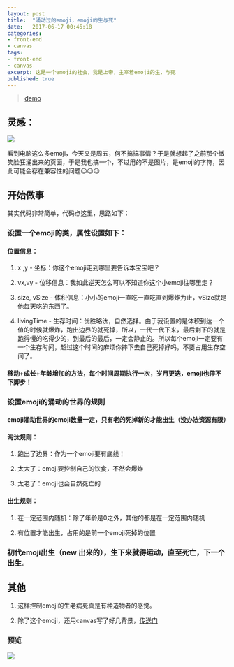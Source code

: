 ```yaml
---
layout: post
title:  "涌动过的emoji，emoji的生与死"
date:   2017-06-17 00:46:18
categories:
- front-end
- canvas
tags:
- front-end
- canvas
excerpt: 这是一个emoji的社会，我是上帝，主宰着emoji的生，与死
published: true
---
```


> [demo](https://vincentmrlau.github.io/active-background/src/swarming-emoji/)

## 灵感：

![](https://pic3.zhimg.com/v2-f8886ec3fe4899faf685618ceb432676_r.jpg)


看到电脑这么多emoji，今天又是周五，何不搞搞事情？于是就想起了之前那个微笑脸狂涌出来的页面，于是我也搞一个，不过用的不是图片，是emoji的字符，因此可能会存在兼容性的问题😉😉😉

## 开始做事

其实代码非常简单，代码点这里，思路如下：

### 设置一个emoji的类，属性设置如下：

#### 位置信息：

1. x ,y - 坐标：你这个emoji走到哪里要告诉本宝宝吧？

2. vx,vy - 位移信息：我如此逆天怎么可以不知道你这个小emoji往哪里走？

3. size, vSize - 体积信息：小小的emoji一直吃一直吃直到爆炸为止，vSize就是他每天吃的东西了。

4. livingTime - 生存时间：优胜略汰，自然选择。由于我设置的是体积到达一个值的时候就爆炸，跑出边界的就死掉，所以，一代一代下来，最后剩下的就是跑得慢的吃得少的，到最后的最后，一定会静止的。所以每个emoji一定要有一个生存时间，超过这个时间的麻烦你摔下去自己死掉好吗，不要占用生存空间了。

#### 移动+成长+年龄增加的方法，每个时间周期执行一次，岁月更迭，emoji也停不下脚步！

### 设置emoji的涌动的世界的规则

#### emoji涌动世界的emoji数量一定，只有老的死掉新的才能出生（没办法资源有限）

#### 淘汰规则：

1. 跑出了边界：作为一个emoji要有底线！

2. 太大了：emoji要控制自己的饮食，不然会爆炸

3. 太老了：emoji也会自然死亡的

#### 出生规则：

1. 在一定范围内随机：除了年龄是0之外，其他的都是在一定范围内随机

2. 有位置才能出生，占用的是前一个emoji死掉的位置

### 初代emoji出生（new 出来的），生下来就得运动，直至死亡，下一个出生。

## 其他

1. 这样控制emoji的生老病死真是有种造物者的感觉。

2. 除了这个emoji，还用canvas写了好几背景，[传送门](https://github.com/vincentmrlau/active-background)

### 预览
![](https://pic1.zhimg.com/v2-4730b09041505b71586396ea6e7c8be4_r.png)

